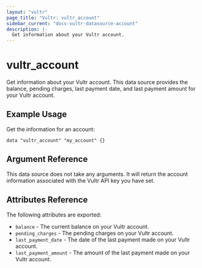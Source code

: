 ```yaml
---
layout: "vultr"
page_title: "Vultr: vultr_account"
sidebar_current: "docs-vultr-datasource-account"
description: |-
  Get information about your Vultr account.
---
```


# vultr_account

Get information about your Vultr account. This data source provides the balance, pending charges, last payment date, and last payment amount for your Vultr account.

## Example Usage

Get the information for an account:
```hcl
data "vultr_account" "my_account" {}
```

## Argument Reference

This data source does not take any arguments. It will return the account information associated with the Vultr API key you have set.

## Attributes Reference

The following attributes are exported:

* `balance` - The current balance on your Vultr account.
* `pending_charges` - The pending charges on your Vultr account.
* `last_payment_date` - The date of the last payment made on your Vultr account.
* `last_payment_amount` - The amount of the last payment made on your Vultr account.
